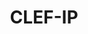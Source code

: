 ---
citation: Piroi, F., Hanbury, A., Lupu, M., Filippov, I., Sexton, A. P., & Magdy,
  W. (2021). The CLEF-IP 2012 Test Collection (1.0.0) [Data set]. TU Wien. https://doi.org/10.48436/khw86-rnf37
contributors: Florina Piroi, Mihai Lupu, Allan Hanbury, Veronika Zenz
cost: none
description: "CLEF was a long-running project to benchmark cross-language information
  retrieval (IR) models. CLEF-IP was a strand of this benchmarking research that ran
  from 2010-2013, the data from which was used as a benchmarking activity of the CLEF
  2010-2013 conferences.\n\nThe CLEF-IP collection contains patents, physically stored
  as a collection of XML fields encoding patent documents. A patent document may be
  an application document, a search report, or a granted patent document. \n\nAll
  textual documents in the CLEF-IP collection contain the following main XML fields:
  bibliographic data, abstract, description, and claims. Not all documents actually
  have content in these \x1Celds. \n\nThe datasets are archived on the CLEF-IP site,
  and in the TU Wien research data repository (with DOIs) here: https://researchdata.tuwien.at/search?q=clef-ip&l=list&p=1&s=10&sort=bestmatch"
documentation: http://ceur-ws.org/Vol-1178/CLEF2012wn-CLEFIP-PiroiEt2012.pdf
doi: https://doi.org/10.48436/khw86-rnf37
last_edit: Thu, 27 Jul 2023 08:24:20 GMT
location: http://www.ifs.tuwien.ac.at/~clef-ip/index.html
maintained_by: TU Wien
open_access: 'TRUE'
shortname: clef_ip
tags:
- validation
- information retrieval
- patents
- semantic
title: CLEF-IP
uuid: bec8bffc-8217-4cfc-a651-3f06c0cfbe0f
versioning: 'TRUE'
---